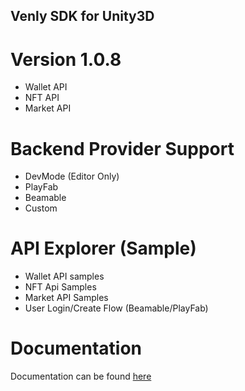 ## Venly SDK for Unity3D

# Version 1.0.8
- Wallet API
- NFT API
- Market API

# Backend Provider Support
- DevMode (Editor Only)
- PlayFab
- Beamable
- Custom

# API Explorer (Sample)
- Wallet API samples
- NFT Api Samples
- Market API Samples
- User Login/Create Flow (Beamable/PlayFab)

# Documentation
Documentation can be found [here](https://docs.venly.io/venly-gaming-toolkit/)
